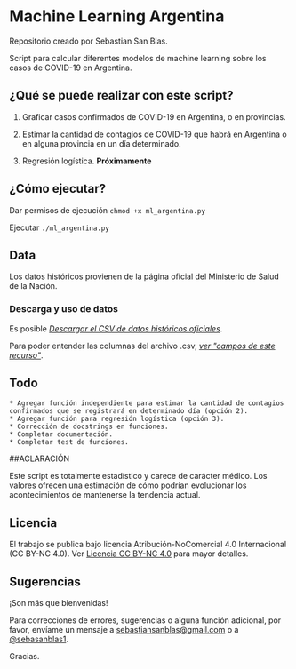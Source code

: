 # Machine Learning Argentina

Repositorio creado por Sebastian San Blas.

Script para calcular diferentes modelos de machine learning sobre los casos de COVID-19 en Argentina.

## ¿Qué se puede realizar con este script?

   1)  Graficar casos confirmados de COVID-19 en Argentina, o en provincias.

   2)  Estimar la cantidad de contagios de COVID-19 que habrá en Argentina o en
    alguna provincia en un día determinado.

   3)  Regresión logística. **Próximamente**

## ¿Cómo ejecutar?

Dar permisos de ejecución `chmod +x ml_argentina.py`

Ejecutar `./ml_argentina.py`

## Data

Los datos históricos provienen de la página oficial del Ministerio de Salud de la Nación.

### Descarga y uso de datos

Es posible [_Descargar el CSV de datos históricos oficiales_](https://sisa.msal.gov.ar/datos/descargas/covid-19/files/Covid19Determinaciones.csv).

Para poder entender las columnas del archivo .csv, [_ver "campos de este recurso"_](http://datos.salud.gob.ar/dataset/covid-19-casos-registrados-en-la-republica-argentina/archivo/fd657d02-a33a-498b-a91b-2ef1a68b8d16).

## Todo

    * Agregar función independiente para estimar la cantidad de contagios confirmados que se registrará en determinado día (opción 2).
    * Agregar función para regresión logística (opción 3).
    * Corrección de docstrings en funciones.
    * Completar documentación.
    * Completar test de funciones.
##ACLARACIÓN

Este script es totalmente estadístico y carece de carácter médico.
Los valores ofrecen una estimación de cómo podrían evolucionar los acontecimientos de mantenerse la tendencia actual.

## Licencia

El trabajo se publica bajo licencia Atribución-NoComercial 4.0 Internacional (CC BY-NC 4.0).
Ver [Licencia CC BY-NC 4.0](https://creativecommons.org/licenses/by-nc/4.0/legalcode) para mayor detalles.

## Sugerencias

¡Son más que bienvenidas!

Para correcciones de errores, sugerencias o alguna función adicional, por favor, envíame un mensaje a sebastiansanblas@gmail.com o a [@sebasanblas1](https://twitter.com/SebaSanBlas1).

Gracias.
